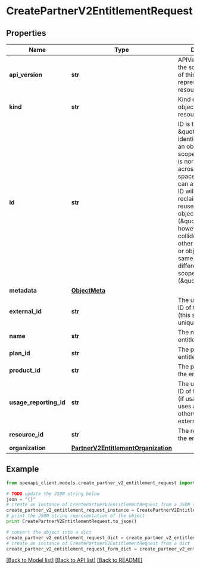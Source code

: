 # CreatePartnerV2EntitlementRequest


## Properties
Name | Type | Description | Notes
------------ | ------------- | ------------- | -------------
**api_version** | **str** | APIVersion defines the schema version of this representation of a resource. | [optional] [readonly] 
**kind** | **str** | Kind defines the object this REST resource represents. | [optional] [readonly] 
**id** | **str** | ID is the \&quot;natural identifier\&quot; for an object within its scope/namespace; it is normally unique across time but not space. That is, you can assume that the ID will not be reclaimed and reused after an object is deleted (\&quot;time\&quot;); however, it may collide with IDs for other object &#x60;kinds&#x60; or objects of the same &#x60;kind&#x60; within a different scope/namespace (\&quot;space\&quot;). | [optional] [readonly] 
**metadata** | [**ObjectMeta**](ObjectMeta.md) |  | [optional] 
**external_id** | **str** | The unique external ID of the entitlement (this should be unique to customer) | 
**name** | **str** | The name of the entitlement | 
**plan_id** | **str** | The plan ID the entitlement | 
**product_id** | **str** | The product ID of the entitlement | 
**usage_reporting_id** | **str** | The usage reporting ID of the entitlement (if usage reporting uses a different ID, otherwise, same as external_id)  | [optional] 
**resource_id** | **str** | The resource ID of the entitlement | [optional] 
**organization** | [**PartnerV2EntitlementOrganization**](PartnerV2EntitlementOrganization.md) |  | [optional] 

## Example

```python
from openapi_client.models.create_partner_v2_entitlement_request import CreatePartnerV2EntitlementRequest

# TODO update the JSON string below
json = "{}"
# create an instance of CreatePartnerV2EntitlementRequest from a JSON string
create_partner_v2_entitlement_request_instance = CreatePartnerV2EntitlementRequest.from_json(json)
# print the JSON string representation of the object
print CreatePartnerV2EntitlementRequest.to_json()

# convert the object into a dict
create_partner_v2_entitlement_request_dict = create_partner_v2_entitlement_request_instance.to_dict()
# create an instance of CreatePartnerV2EntitlementRequest from a dict
create_partner_v2_entitlement_request_form_dict = create_partner_v2_entitlement_request.from_dict(create_partner_v2_entitlement_request_dict)
```
[[Back to Model list]](../ccloud/README.md#documentation-for-models) [[Back to API list]](../ccloud/README.md#documentation-for-api-endpoints) [[Back to README]](../ccloud/README.md)


